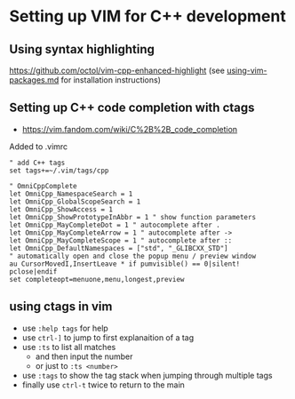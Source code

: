 # Setting up VIM for C++ development


## Using syntax highlighting

https://github.com/octol/vim-cpp-enhanced-highlight
(see [using-vim-packages.md](using-vim-packages.md) for installation
instructions)

## Setting up C++ code completion with ctags

* https://vim.fandom.com/wiki/C%2B%2B_code_completion 

Added to .vimrc

```
" add C++ tags
set tags+=~/.vim/tags/cpp

" OmniCppComplete
let OmniCpp_NamespaceSearch = 1
let OmniCpp_GlobalScopeSearch = 1
let OmniCpp_ShowAccess = 1
let OmniCpp_ShowPrototypeInAbbr = 1 " show function parameters
let OmniCpp_MayCompleteDot = 1 " autocomplete after .
let OmniCpp_MayCompleteArrow = 1 " autocomplete after ->
let OmniCpp_MayCompleteScope = 1 " autocomplete after ::
let OmniCpp_DefaultNamespaces = ["std", "_GLIBCXX_STD"]
" automatically open and close the popup menu / preview window
au CursorMovedI,InsertLeave * if pumvisible() == 0|silent! pclose|endif
set completeopt=menuone,menu,longest,preview
```

## using ctags in vim

* use `:help tags` for help
* use `ctrl-]` to jump to first explanaition of a tag
* use `:ts` to list all matches
  * and then input the number
  * or just to `:ts <number>`
* use `:tags` to show the tag stack when jumping through multiple tags
* finally use `ctrl-t` twice to return to the main
